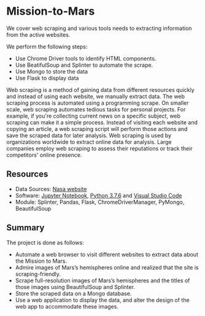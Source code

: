 # Mission-to-Mars
We cover web scraping and various tools needs to extracting information from the active websites. 

We perform the following steps: 
   - Use Chrome Driver tools to identify HTML components.
   - Use BeatifulSoup and Splinter to automate the scrape.
   - Use Mongo to store the data
   - Use Flask to display data

Web scraping is a method of gaining data from different resources quickly and instead of using each website, we manually extract data. 
The web scraping process is automated using a programming scrape. On smaller scale, web scraping automates tedious tasks for personal projects. 
For example, if you're collecting current news on a specific subject, web scraping can make it a simple process. 
Instead of visiting each website and copying an article, a web scraping script will perform those actions and save the scraped data for later analysis.
Web scraping is used by organizations worldwide to extract online data for analysis. Large companies employ web scraping to assess their reputations or track their competitors' online presence.



## Resources
- Data Sources: [Nasa website](https://astrogeology.usgs.gov/search/results?q=hemisphere+enhanced&k1=target&v1=Mars)
- Software: [Jupyter Notebook](https://www.anaconda.com/products/individual), [Python 3.7.6](https://www.python.org/downloads/) and [Visual Studio Code](https://code.visualstudio.com/) 
- Module: Splinter, Pandas, Flask, ChromeDriverManager, PyMongo, BeautifulSoup


## Summary
The project is done as follows:
   - Automate a web browser to visit different websites to extract data about the Mission to Mars.
   - Admire images of Mars’s hemispheres online and realized that the site is scraping-friendly.
   - Scrape full-resolution images of Mars’s hemispheres and the titles of those images using BeautifulSoup and Splinter. 
   - Store the scraped data on a Mongo database.
   - Use a web application to display the data, and alter the design of the web app to accommodate these images.

